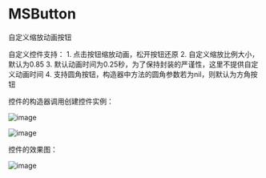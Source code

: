 # MSButton
自定义缩放动画按钮

自定义控件支持：
              1. 点击按钮缩放动画，松开按钮还原
              2. 自定义缩放比例大小，默认为0.85
              3. 默认动画时间为0.25秒，为了保持封装的严谨性，这里不提供自定义动画时间
              4. 支持圆角按钮，构造器中方法的圆角参数若为nil，则默认为方角按钮
              


控件的构造器调用创建控件实例：

![image](https://github.com/Andrew554/MSButton/blob/master/%E8%87%AA%E5%AE%9A%E4%B9%89%E7%BC%A9%E6%94%BE%E5%8A%A8%E7%94%BB%E6%8C%89%E9%92%AE2.png)

![image](https://github.com/Andrew554/MSButton/blob/master/%E8%87%AA%E5%AE%9A%E4%B9%89%E7%BC%A9%E6%94%BE%E5%8A%A8%E7%94%BB%E6%8C%89%E9%92%AE1.png)


控件的效果图：

![image](https://github.com/Andrew554/MSButton/blob/master/%E8%87%AA%E5%AE%9A%E4%B9%89%E7%BC%A9%E6%94%BE%E5%8A%A8%E7%94%BB%E6%8C%89%E9%92%AE.gif)
